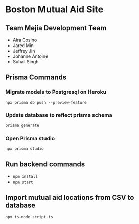 # Boston Mutual Aid Site

## Team Mejia Development Team

* Aira Cosino
* Jared Min
* Jeffrey Jin
* Johanne Antoine
* Suhail Singh

## Prisma Commands
### Migrate models to Postgresql on Heroku
`npx prisma db push --preview-feature`
### Update database to reflect prisma schema
`prisma generate`
### Open Prisma studio
`npx prisma studio`

## Run backend commands
* `npm install`
* `npm start`

## Import mutual aid locations from CSV to database
`npx ts-node script.ts`
